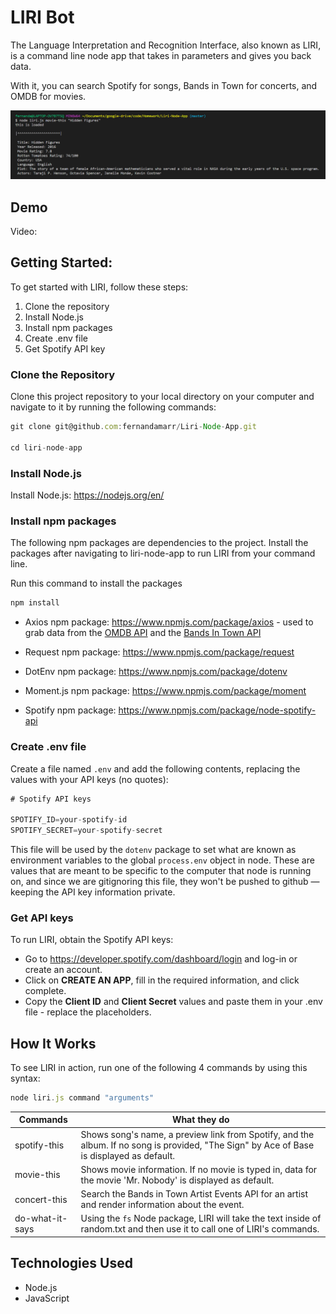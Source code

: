 # LIRI Bot

The Language Interpretation and Recognition Interface, also known as LIRI, is a command line node app that takes in parameters and gives you back data.

With it, you can search Spotify for songs, Bands in Town for concerts, and OMDB for movies.

![liri-example](./images/liri-example.png)

## Demo

Video: 

## Getting Started:

To get started with LIRI, follow these steps:

1. Clone the repository
2. Install Node.js
3. Install npm packages
4. Create .env file
5. Get Spotify API key

### Clone the Repository

Clone this project repository to your local directory on your computer and navigate to it by running the following commands:

```js
git clone git@github.com:fernandamarr/Liri-Node-App.git

cd liri-node-app
```

### Install Node.js

Install Node.js: https://nodejs.org/en/

### Install npm packages

The following npm packages are dependencies to the project. Install the packages after navigating to liri-node-app to run LIRI from your command line.

Run this command to install the packages 

```js
npm install
```

* Axios npm package: https://www.npmjs.com/package/axios - used to grab data from the [OMDB API](http://www.omdbapi.com) and the [Bands In Town API](http://www.artists.bandsintown.com/bandsintown-api)

* Request npm package: https://www.npmjs.com/package/request
* DotEnv npm package: https://www.npmjs.com/package/dotenv
* Moment.js npm package: https://www.npmjs.com/package/moment
* Spotify npm package: https://www.npmjs.com/package/node-spotify-api

### Create .env file

Create a file named `.env` and add the following contents, replacing the values with your API keys (no quotes):

```js
# Spotify API keys

SPOTIFY_ID=your-spotify-id
SPOTIFY_SECRET=your-spotify-secret
```

This file will be used by the `dotenv` package to set what are known as environment variables to the global `process.env` object in node. These are values that are meant to be specific to the computer that node is running on, and since we are gitignoring this file, they won't be pushed to github &mdash; keeping the API key information private.

### Get API keys

To run LIRI, obtain the Spotify API keys:

* Go to https://developer.spotify.com/dashboard/login and log-in or create an account.
* Click on **CREATE AN APP**, fill in the required information, and click complete.
* Copy the **Client ID** and **Client Secret** values and paste them in your .env file - replace the placeholders.

## How It Works

To see LIRI in action, run one of the following 4 commands by using this syntax:

```js
node liri.js command "arguments"
```

| Commands | What they do |
------------ | -------------
spotify-this | Shows song's name, a preview link from Spotify, and the album. If no song is provided, "The Sign" by Ace of Base is displayed as default.
movie-this | Shows movie information. If no movie is typed in, data for the movie 'Mr. Nobody' is displayed as default.
concert-this | Search the Bands in Town Artist Events API for an artist and render information about the event.
do-what-it-says | Using the `fs` Node package, LIRI will take the text inside of random.txt and then use it to call one of LIRI's commands.

## Technologies Used

* Node.js
* JavaScript